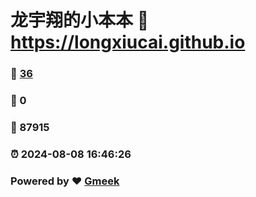 # 龙宇翔的小本本 :link: https://longxiucai.github.io 
### :page_facing_up: [36](https://longxiucai.github.io/tag.html) 
### :speech_balloon: 0 
### :hibiscus: 87915 
### :alarm_clock: 2024-08-08 16:46:26 
### Powered by :heart: [Gmeek](https://github.com/Meekdai/Gmeek)
